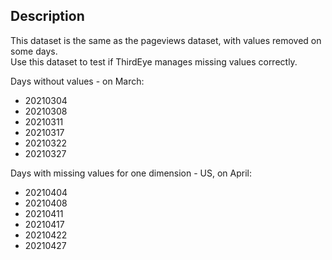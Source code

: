 ## Description 
This dataset is the same as the pageviews dataset, with values removed on some days.  
Use this dataset to test if ThirdEye manages missing values correctly.

Days without values - on March: 
- 20210304 
- 20210308
- 20210311
- 20210317
- 20210322
- 20210327

Days with missing values for one dimension - US, on April:
- 20210404
- 20210408
- 20210411
- 20210417
- 20210422
- 20210427


